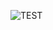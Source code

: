 ![TEST](https://user-images.githubusercontent.com/62810965/168710350-6b16d9af-be00-4f3f-a688-eb4e7c52ff7c.svg)
